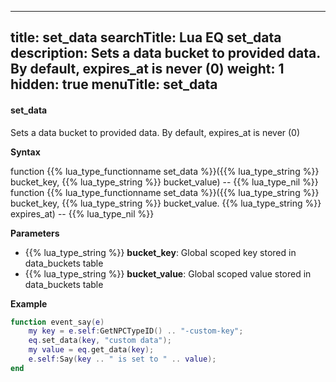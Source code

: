 
---
title: set_data
searchTitle: Lua EQ set_data
description: Sets a data bucket to provided data. By default, expires_at is never (0)
weight: 1
hidden: true
menuTitle: set_data
---

#### set_data

Sets a data bucket to provided data. By default, expires_at is never (0)

**Syntax**

function {{% lua_type_functionname set_data %}}({{% lua_type_string %}} bucket_key, {{% lua_type_string %}} bucket_value) -- {{% lua_type_nil %}}
function {{% lua_type_functionname set_data %}}({{% lua_type_string %}} bucket_key, {{% lua_type_string %}} bucket_value. {{% lua_type_string %}} expires_at) -- {{% lua_type_nil %}}

**Parameters**

- {{% lua_type_string %}} **bucket_key**: Global scoped key stored in data_buckets table
- {{% lua_type_string %}} **bucket_value**: Global scoped value stored in data_buckets table

**Example**

```lua
function event_say(e)
    my key = e.self:GetNPCTypeID() .. "-custom-key";
    eq.set_data(key, "custom data");
    my value = eq.get_data(key);
    e.self:Say(key .. " is set to " .. value);
end
```